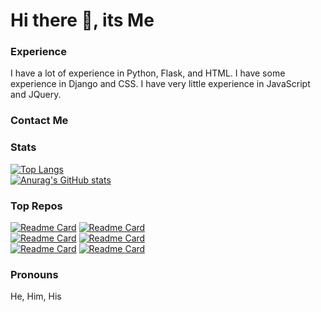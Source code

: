 # Hi there 👋, its Me

<!--
**BouncyBird/BouncyBird** is a ✨ _special_ ✨ repository because its `README.md` (this file) appears on your GitHub profile.

Here are some ideas to get you started:

- 🔭 I’m currently working on ...
- 🌱 I’m currently learning ...
- 👯 I’m looking to collaborate on ...
- 🤔 I’m looking for help with ...
- 💬 Ask me about ...
- 📫 How to reach me: ...
- 😄 Pronouns: ...
- ⚡ Fun fact: ...
-->
  
### Experience
I have a lot of experience in Python, Flask, and HTML. I have some experience in Django and CSS. I have very little experience in JavaScript and JQuery.

### Contact Me
  
### Stats
[![Top Langs](https://github-readme-stats.vercel.app/api/top-langs/?username=BouncyBird&langs_count=8&theme=radical&exclude_repo=5things-about-indira,hhoster&langs_count=8)]()  \
[![Anurag's GitHub stats](https://github-readme-stats.vercel.app/api?username=BouncyBird&show_icons=true&theme=radical)]()


### Top Repos
[![Readme Card](https://github-readme-stats.vercel.app/api/pin/?username=BouncyBird&repo=Flask-Blog)]()
[![Readme Card](https://github-readme-stats.vercel.app/api/pin/?username=BouncyBird&repo=Django-Blog)]()  
[![Readme Card](https://github-readme-stats.vercel.app/api/pin/?username=BouncyBird&repo=Auto-Google-Form-Filler)]()
[![Readme Card](https://github-readme-stats.vercel.app/api/pin/?username=BouncyBird&repo=ezocr)]()  
[![Readme Card](https://github-readme-stats.vercel.app/api/pin/?username=BouncyBird&repo=flask_todo)]()
[![Readme Card](https://github-readme-stats.vercel.app/api/pin/?username=BouncyBird&repo=BouncyBird.github.io)]()  

### Pronouns
He, Him, His
